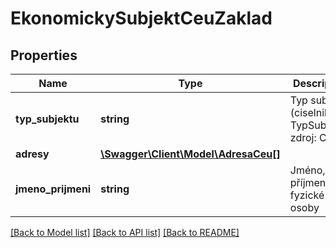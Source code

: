 # EkonomickySubjektCeuZaklad

## Properties
Name | Type | Description | Notes
------------ | ------------- | ------------- | -------------
**typ_subjektu** | **string** | Typ subjektu  (ciselnikKod: TypSubjektu, zdroj: Ceu) | [optional] 
**adresy** | [**\Swagger\Client\Model\AdresaCeu[]**](AdresaCeu.md) |  | [optional] 
**jmeno_prijmeni** | **string** | Jméno, příjmení fyzické osoby | [optional] 

[[Back to Model list]](../../README.md#documentation-for-models) [[Back to API list]](../../README.md#documentation-for-api-endpoints) [[Back to README]](../../README.md)

